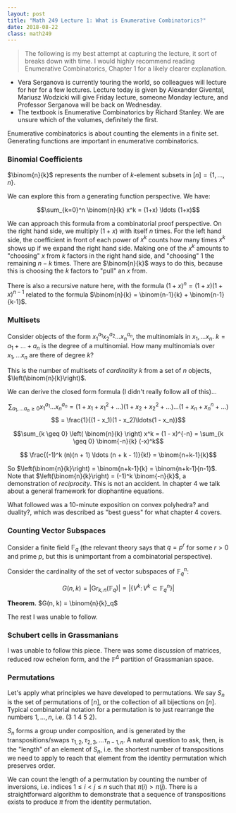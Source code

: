 ```yaml
---
layout: post
title: "Math 249 Lecture 1: What is Enumerative Combinatorics?"
date: 2018-08-22
class: math249
---
```


> The following is my best attempt at capturing the lecture, it sort of breaks down with time. I would highly recommend reading Enumerative Combinatorics, Chapter 1 for a likely clearer explanation.

- Vera Serganova is currently touring the world, so colleagues will lecture for her for a few lectures.
Lecture today is given by Alexander Givental, Mariusz Wodzicki will give Friday lecture, someone Monday lecture,
and Professor Serganova will be back on Wednesday.
- The textbook is Enumerative Combinatorics by Richard Stanley. We are unsure which of the volumes, definitely the first.

Enumerative combinatorics is about counting the elements in a finite set.
Generating functions are important in enumerative combinatorics.

### Binomial Coefficients

$\binom{n}{k}$ represents the number of $k$-element subsets in $[n] = \{1, \ldots, n\}$.

We can explore this from a generating function perspective. We have:

$$\sum_{k=0}^n \binom{n}{k} x^k = (1+x) \ldots (1+x)$$

We can approach this formula from a combinatorial proof perspective. On the right hand side, we multiply $(1+x)$ with itself $n$ times. For the left hand side, the coefficient in front of each power of $x^k$ counts how many times $x^k$ shows up if we expand the right hand side. Making one of the $x^k$ amounts to "choosing" $x$ from $k$ factors in the right hand side, and "choosing" $1$ the remaining $n-k$ times. There are $\binom{n}{k}$ ways to do this, because this is choosing the $k$ factors to "pull" an $x$ from.

There is also a recursive nature here, with the formula $(1+x)^n = (1+x)(1+x)^{n-1}$ related to the formula
$\binom{n}{k} = \binom{n-1}{k} + \binom{n-1}{k-1}$.

### Multisets

Consider objects of the form $x_1^{a_1} x_2^{a_2} \ldots x_n^{a_n}$, the multinomials in $x_1,\ldots x_n$. $k = a_1 + \ldots + a_n$ is the degree of a multinomial. How many multinomials over $x_1, \ldots x_n$ are there of degree $k$?

This is the number of multisets of _cardinality_ $k$ from a set of $n$ objects, $\left(\binom{n}{k}\right)$.

We can derive the closed form formula (I didn't really follow all of this)...

$$ \sum_{a_1, \ldots a_n \geq 0 } x_1^{a_1} \ldots x_n^{a_n} = (1 + x_1 + x_1^2 + \ldots)(1 + x_2 + x_2^2 + \ldots)\ldots(1 + x_n + x_n^n + \ldots)$$
$$ = \frac{1}{(1 - x_1)(1 - x_2)\ldots(1 - x_n)}$$

$$\sum_{k \geq 0} \left( \binom{n}{k} \right) x^k = (1 - x)^{-n} = \sum_{k \geq 0} \binom{-n}{k} (-x)^k$$

$$ \frac{(-1)^k (n)(n + 1) \ldots (n + k - 1)}{k!} = \binom{n+k-1}{k}$$ 

So $\left(\binom{n}{k}\right) = \binom{n+k-1}{k} = \binom{n+k-1}{n-1}$.
Note that $\left(\binom{n}{k}\right) = (-1)^k \binom{-n}{k}$, a demonstration of _reciprocity_. This is not an accident.
In chapter 4 we talk about a general framework for diophantine equations.

What followed was a 10-minute exposition on convex polyhedra? and duality?, which was described as "best guess" for what chapter 4 covers.

### Counting Vector Subspaces

Consider a finite field $\mathbb{F}_q$ (the relevant theory says that $q = p^r$ for some $r > 0$ and prime $p$, but this is unimportant from a combinatorial perspective).

Consider the cardinality of the set of vector subspaces of $\mathbb{F}_q^n$:

$$G(n, k) = |\text{Gr}_{k, n}(\mathbb{F}_q)| = | \{ V^k \colon V^k \subset \mathbb{F}_q^n \} |$$

__Theorem.__ $G(n, k) = \binom{n}{k}_q$

The rest I was unable to follow.

### Schubert cells in Grassmanians

I was unable to follow this piece. There was some discussion of matrices, reduced row echelon form, and the $\mathbb{F}^\Delta$ partition of Grassmanian space.

### Permutations

Let's apply what principles we have developed to permutations.
We say $S_n$ is the set of permutations of $[n]$, or the collection of all bijections on $[n]$.
Typical combinatorial notation for a permutation is to just rearrange the numbers $1, \ldots, n$, i.e.
$(3 \ 1 \ 4 \ 5 \ 2)$.

$S_n$ forms a group under composition, and is generated by the transpositions/swaps
$\tau_{1, 2}, \tau_{2, 3}, \ldots \tau_{n-1, n}$.
A natural question to ask, then, is the "length" of an element of $S_n$, i.e. the shortest number of transpositions
we need to apply to reach that element from the identity permutation which preserves order.

We can count the length of a permutation by counting the number of inversions, i.e. indices
$1 \leq i < j \leq n$ such that $\pi(i) > \pi(j)$. There is a straightforward algorithm to demonstrate that
a sequence of transpositions exists to produce $\pi$ from the identity permutation.
